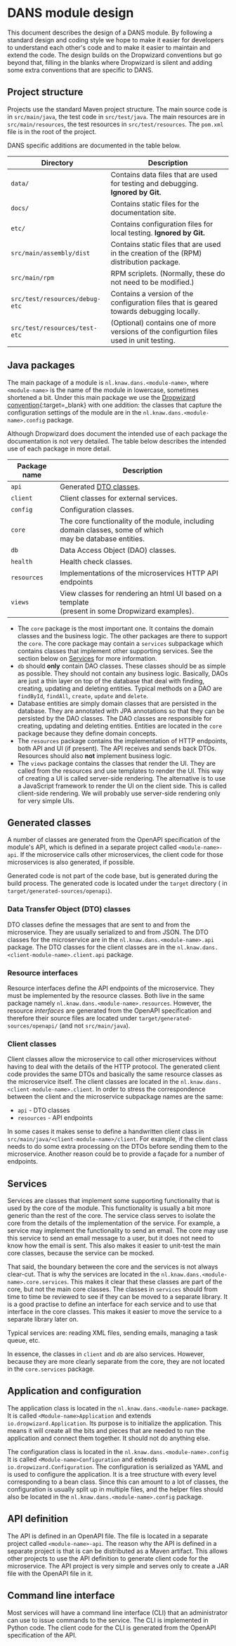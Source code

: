 DANS module design
==================

This document describes the design of a DANS module. By following a standard design and coding style we hope to make it easier for developers to understand
each other's code and to make it easier to maintain and extend the code. The design builds on the Dropwizard conventions but go beyond that, filling in the
blanks where Dropwizard is silent and adding some extra conventions that are specific to DANS.

Project structure
-----------------

Projects use the standard Maven project structure. The main source code is in `src/main/java`, the test code in `src/test/java`. The main resources are in
`src/main/resources`, the test resources in `src/test/resources`. The `pom.xml` file is in the root of the project.

DANS specific additions are documented in the table below.

| Directory                      | Description                                                                              |
|--------------------------------|------------------------------------------------------------------------------------------|
| `data/`                        | Contains data files that are used for testing and debugging. **Ignored by Git.**         |
| `docs/`                        | Contains static files for the documentation site.                                        |
| `etc/`                         | Contains configuration files for local testing. **Ignored by Git.**                      |
| `src/main/assembly/dist`       | Contains static files that are used in the creation of the (RPM) distribution package.   |
| `src/main/rpm`                 | RPM scriplets. (Normally, these do not need to be modified.)                             |
| `src/test/resources/debug-etc` | Contains a version of the configuration files that is geared towards debugging locally.  |
| `src/test/resources/test-etc`  | (Optional) contains one of more versions of the configurtion files used in unit testing. |                              

Java packages
-------------

The main package of a module is `nl.knaw.dans.<module-name>`, where `<module-name>` is the name of the module in lowercase, sometimes shortened a bit. Under
this main package we use the [Dropwizard convention]{:target=_blank} with one addition: the classes that capture the configuration settings of the module are in
the `nl.knaw.dans.<module-name>.config` package.

Although Dropwizard does document the intended use of each package the documentation is not very detailed. The table below describes the intended use of each
package in more detail.

| Package name | Description                                                                                                  |
|--------------|--------------------------------------------------------------------------------------------------------------|
| `api`        | Generated [DTO classes](#data-transfer-object-dto-classes).                                                  |  
| `client`     | Client classes for external services.                                                                        |
| `config`     | Configuration classes.                                                                                       |
| `core`       | The core functionality of the module, including domain classes, some of which<br/> may be database entities. |
| `db`         | Data Access Object (DAO) classes.                                                                            |
| `health`     | Health check classes.                                                                                        |
| `resources`  | Implementations of the microservices HTTP API endpoints                                                      |
| `views`      | View classes for rendering an html UI based on a template <br/> (present in some Dropwizard examples).       |

* The `core` package is the most important one. It contains the domain classes and the business logic. The other packages are there to support the `core`. The
  core package may contain a `services` subpackage which contains classes that implement other supporting services. See the section below
  on [Services](#services) for more information.
* `db` should **only** contain DAO classes. These classes should be as simple as possible. They should not contain any business logic. Basically, DAOs are just
  a thin layer on top of the database that deal with finding, creating, updating and deleting entities. Typical methods on a DAO
  are `findById`, `findAll`, `create`, `update` and `delete`.
* Database entities are simply domain classes that are persisted in the database. They are annotated with JPA annotations so that they can be persisted by the
  DAO classes. The DAO classes are responsible for creating, updating and deleting entities. Entities are located in the `core` package because they define domain
  concepts.
* The `resources` package contains the implementation of HTTP endpoints, both API and UI (if present). The API receives and sends back DTOs. Resources should
  also **not** implement business logic.
* The `views` package contains the classes that render the UI. They are called from the resources and use templates to render the UI. This way of creating a UI
  is called server-side rendering. The alternative is to use a JavaScript framework to render the UI on the client side. This is called client-side rendering.
  We will probably use server-side rendering only for very simple UIs.

Generated classes
-----------------
A number of classes are generated from the OpenAPI specification of the module's API, which is defined in a separate project called `<module-name>-api`. If the
microservice calls other microservices, the client code for those microservices is also generated, if possible.

Generated code is not part of the code base, but is generated during the build process. The generated code is located under the `target` directory (
in `target/generated-sources/openapi`).

### Data Transfer Object (DTO) classes

DTO classes define the messages that are sent to and from the microservice. They are usually serialized to and from JSON. The
DTO classes for the microservice are in the `nl.knaw.dans.<module-name>.api` package. The DTO classes for the client classes are in
the `nl.knaw.dans.<client-module-name>.client.api` package.

### Resource interfaces

Resource interfaces define the API endpoints of the microservice. They must be implemented by the resource classes. Both live in the same package namely
`nl.knaw.dans.<module-name>.resources`. However, the resource *interfaces* are generated from the OpenAPI specification and therefore their source files are
located under `target/generated-sources/openapi/` (and not `src/main/java`).

### Client classes

Client classes allow the microservice to call other microservices without having to deal with the details of the HTTP protocol. The generated client code
provides the same DTOs and basically the same resource classes as the microservice itself. The client classes are located in
the `nl.knaw.dans.<client-module-name>.client`. In order to stress the correspondence between the client and the microservice subpackage names are the same:

* `api` - DTO classes
* `resources` - API endpoints

In some cases it makes sense to define a handwritten client class in `src/main/java/<client-module-name>/client`. For example, if the client class needs to do
some extra processing on the DTOs before sending them to the microservice. Another reason could be to provide a façade for a number of endpoints.

Services
--------
Services are classes that implement some supporting functionality that is used by the core of the module. This functionality is usually a bit more generic than
the rest of the core. The service class serves to isolate the core from the details of the implementation of the service. For example, a service may implement
the functionality to send an email. The core may use this service to send an email message to a user, but it does not need to know how the email is sent. This
also makes it easier to unit-test the main core classes, because the service can be mocked.

That said, the boundary between the core and the services is not always clear-cut. That is why the services are located in
the `nl.knaw.dans.<module-name>.core.services`. This makes it clear that these classes are part of the core, but not the main core classes. The classes in
`services` should from time to time be reviewed to see if they can be moved to a separate library. It is a good practise to define an interface for each
service and to use that interface in the core classes. This makes it easier to move the service to a separate library later on.

Typical services are: reading XML files, sending emails, managing a task queue, etc.

In essence, the classes in `client` and `db` are also services. However, because they are more clearly separate from the core, they are not located in the
`core.services` package.

Application and configuration
-----------------------------

The application class is located in the `nl.knaw.dans.<module-name>` package. It is called `<Module-name>Application` and extends `io.dropwizard.Application`.
Its purpose is to initialize the application. This means it will create all the bits and pieces that are needed to run the application and connect them
together. It should not do anything else.

The configuration class is located in the `nl.knaw.dans.<module-name>.config` It is called `<Module-name>Configuration` and
extends `io.dropwizard.Configuration`. The configuration is serialized as YAML and is used to configure the application. It is a tree structure with every
level corresponding to a bean class. Since this can amount to a lot of classes, the configuration is usually split up in multiple files, and the helper files
should also be located in the `nl.knaw.dans.<module-name>.config` package.

API definition
--------------

The API is defined in an OpenAPI file. The file is located in a separate project called `<module-name>-api`. The reason why the API is defined in a separate 
project is that is can be distributed as a Maven artifact. This allows other projects to use the API definition to generate client code for the microservice.
The API project is very simple and serves only to create a JAR file with the OpenAPI file in it.

Command line interface
----------------------

Most services will have a command line interface (CLI) that an administrator can use to issue commands to the service. The CLI is implemented in Python code. 
The client code for the CLI is generated from the OpenAPI specification of the API. 

<!-- Link references -->

[Dropwizard convention]: https://www.dropwizard.io/en/latest/manual/core.html#organizing-your-project




